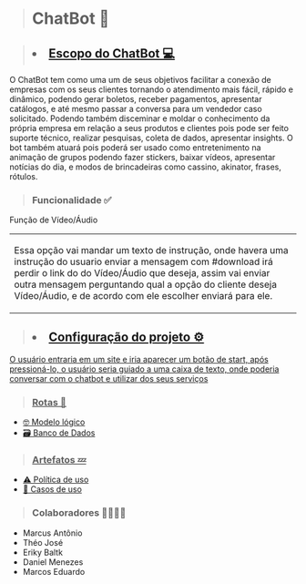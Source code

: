 > <h1>ChatBot 🤖</h1>

> ## <li> <a href ="https://github.com/theokkkk1/escopo-"> Escopo do ChatBot 💻 <a>

O ChatBot tem como uma um de seus objetivos facilitar a conexão de empresas com os seus clientes tornando o atendimento mais fácil, rápido e dinâmico, podendo gerar boletos, receber pagamentos, apresentar catálogos, e até mesmo passar a conversa para um vendedor caso solicitado. Podendo também disceminar e moldar o conhecimento da própria empresa em relação a seus produtos e clientes pois pode ser feito suporte técnico, realizar pesquisas, coleta de dados, apresentar insights. O bot também atuará pois poderá ser usado como entretenimento na animação de grupos podendo fazer stickers, baixar vídeos, apresentar notícias do dia, e modos de brincadeiras como cassino, akinator, frases, rótulos.

> ### Funcionalidade ✅

<table>

<div>

<tr>
Função de Vídeo/Áudio 
</tr>

<td>

Essa opção vai mandar um texto de instrução, onde havera uma instrução do usuario enviar a mensagem com #download irá perdir o link do do Vídeo/Áudio que deseja, assim vai enviar outra mensagem perguntando qual a opção do cliente deseja Vídeo/Áudio, e de acordo com ele escolher enviará para ele.

</div>

</td>

</table>

> ## <li> <a href = "https://github.com/theokkkk1/configura-es/new/main?readme=1" > Configuração do projeto ⚙️ 

O usuário entraria em um site e iria aparecer um botão de start, após pressioná-lo, o usuário seria guiado a uma caixa de texto, onde poderia conversar com o chatbot e utilizar dos seus serviços

> ### Rotas 🧭

<ul>
  
<li> <a href ="https://drive.google.com/file/d/1VPQC5MrVUA1qp6NIkTnf1t1hIRnMC4Pt/view?usp=sharing"> 🤓 Modelo lógico <a> </li>

<li> <a href ="https://github.com/Marquin25/ChatBott/blob/main/README.md" <a> 🗃️ Banco de Dados </li>

</ul>
  

> ### Artefatos 💤

<ul>
  
<li> <a href ="https://github.com/theokkkk1/chatbot"> ⚠️ Política de uso </a> </li>
  
<li> <a href ="https://github.com/theokkkk1/Casos-de-uso"> 📂 Casos de uso <a> </li>
  
</ul>

> ### Colaboradores 👨‍👨‍👦‍👦
<ul>
  
<li>Marcus Antônio</li>
<li>Théo José</li>
<li>Eriky Baltk</li>
<li>Daniel Menezes</li>
<li>Marcos Eduardo </li>
  
</ul>
  


 
  
      
 
